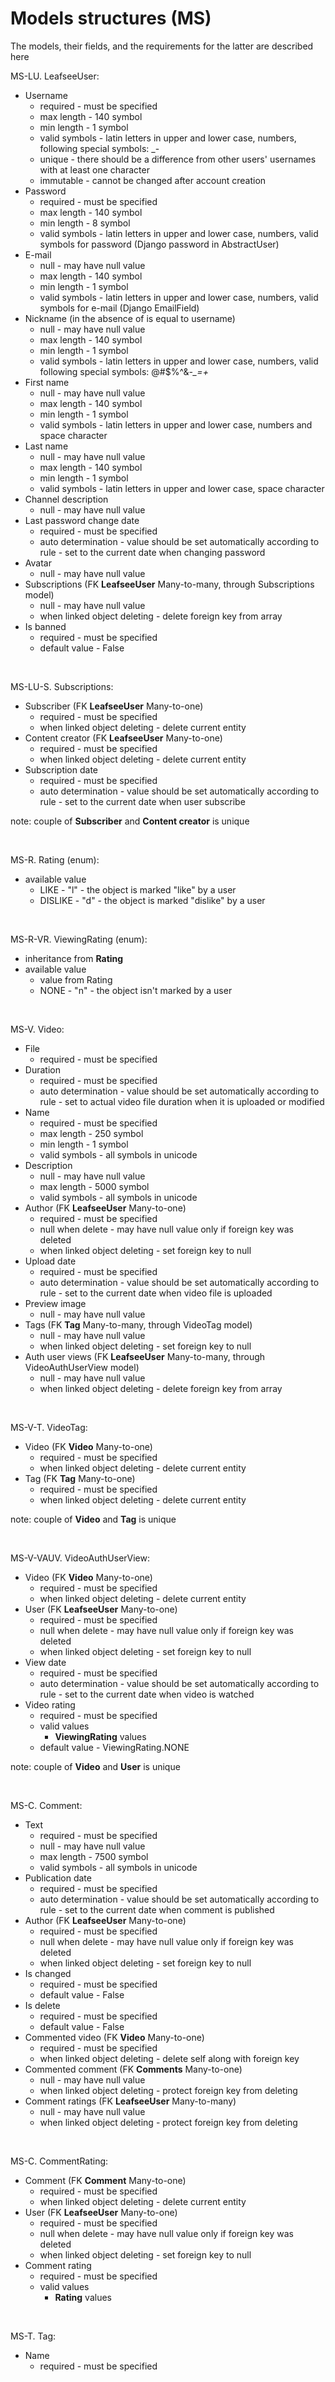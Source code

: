 # Models structures (MS)

The models, their fields, and the requirements for the latter are described here

MS-LU. LeafseeUser:

- Username
  - required - must be specified
  - max length - 140 symbol
  - min length - 1 symbol
  - valid symbols - latin letters in upper and lower case, numbers, following special symbols: \_-
  - unique - there should be a difference from other users' usernames with at least one character
  - immutable - cannot be changed after account creation
- Password
  - required - must be specified
  - max length - 140 symbol
  - min length - 8 symbol
  - valid symbols - latin letters in upper and lower case, numbers, valid symbols for password (Django password in AbstractUser)
- E-mail
  - null - may have null value
  - max length - 140 symbol
  - min length - 1 symbol
  - valid symbols - latin letters in upper and lower case, numbers, valid symbols for e-mail (Django EmailField)
- Nickname (in the absence of is equal to username)
  - null - may have null value
  - max length - 140 symbol
  - min length - 1 symbol
  - valid symbols - latin letters in upper and lower case, numbers, valid following special symbols: @#$%^&_-\_=+_
- First name
  - null - may have null value
  - max length - 140 symbol
  - min length - 1 symbol
  - valid symbols - latin letters in upper and lower case, numbers and space character
- Last name
  - null - may have null value
  - max length - 140 symbol
  - min length - 1 symbol
  - valid symbols - latin letters in upper and lower case, space character
- Channel description
  - null - may have null value
- Last password change date
  - required - must be specified
  - auto determination - value should be set automatically according to rule - set to the current date when changing password
- Avatar
  - null - may have null value
- Subscriptions (FK **LeafseeUser** Many-to-many, through Subscriptions model)
  - null - may have null value
  - when linked object deleting - delete foreign key from array
- Is banned
  - required - must be specified
  - default value - False

<br />

MS-LU-S. Subscriptions:

- Subscriber (FK **LeafseeUser** Many-to-one)
  - required - must be specified
  - when linked object deleting - delete current entity
- Content creator (FK **LeafseeUser** Many-to-one)
  - required - must be specified
  - when linked object deleting - delete current entity
- Subscription date
  - required - must be specified
  - auto determination - value should be set automatically according to rule - set to the current date when user subscribe

note: couple of **Subscriber** and **Content creator** is unique

<br />

MS-R. Rating (enum):
- available value
  - LIKE - "l" - the object is marked "like" by a user
  - DISLIKE - "d" - the object is marked "dislike" by a user

<br />

MS-R-VR. ViewingRating (enum):
- inheritance from **Rating**
- available value
  - value from Rating
  - NONE - "n" - the object isn't marked by a user

<br />

MS-V. Video:

- File
  - required - must be specified
- Duration
  - required - must be specified
  - auto determination - value should be set automatically according to rule - set to actual video file duration when it is uploaded or modified
- Name
  - required - must be specified
  - max length - 250 symbol
  - min length - 1 symbol
  - valid symbols - all symbols in unicode
- Description
  - null - may have null value
  - max length - 5000 symbol
  - valid symbols - all symbols in unicode
- Author (FK **LeafseeUser** Many-to-one)
  - required - must be specified
  - null when delete - may have null value only if foreign key was deleted
  - when linked object deleting - set foreign key to null
- Upload date
  - required - must be specified
  - auto determination - value should be set automatically according to rule - set to the current date when video file is uploaded
- Preview image
  - null - may have null value
- Tags (FK **Tag** Many-to-many, through VideoTag model)
  - null - may have null value
  - when linked object deleting - set foreign key to null
- Auth user views (FK **LeafseeUser** Many-to-many, through VideoAuthUserView model)
  - null - may have null value
  - when linked object deleting - delete foreign key from array

<br />

MS-V-T. VideoTag:
- Video (FK **Video** Many-to-one)
  - required - must be specified
  - when linked object deleting - delete current entity
- Tag (FK **Tag** Many-to-one)
  - required - must be specified
  - when linked object deleting - delete current entity

note: couple of **Video** and **Tag** is unique

<br />

MS-V-VAUV. VideoAuthUserView:

- Video (FK **Video** Many-to-one)
  - required - must be specified
  - when linked object deleting - delete current entity
- User (FK **LeafseeUser** Many-to-one)
  - required - must be specified
  - null when delete - may have null value only if foreign key was deleted
  - when linked object deleting - set foreign key to null
- View date
  - required - must be specified
  - auto determination - value should be set automatically according to rule - set to the current date when video is watched
- Video rating
  - required - must be specified
  - valid values
    - **ViewingRating** values
  - default value - ViewingRating.NONE

note: couple of **Video** and **User** is unique

<br />

MS-C. Comment:

- Text
  - required - must be specified
  - null - may have null value
  - max length - 7500 symbol
  - valid symbols - all symbols in unicode
- Publication date
  - required - must be specified
  - auto determination - value should be set automatically according to rule - set to the current date when comment is published
- Author (FK **LeafseeUser** Many-to-one)
  - required - must be specified
  - null when delete - may have null value only if foreign key was deleted
  - when linked object deleting - set foreign key to null
- Is changed
  - required - must be specified
  - default value - False
- Is delete
  - required - must be specified
  - default value - False
- Commented video (FK **Video** Many-to-one)
  - required - must be specified
  - when linked object deleting - delete self along with foreign key
- Commented comment (FK **Comments** Many-to-one)
  - null - may have null value
  - when linked object deleting - protect foreign key from deleting
- Comment ratings (FK **LeafseeUser** Many-to-many)
  - null - may have null value
  - when linked object deleting - protect foreign key from deleting

<br />

MS-C. CommentRating:

- Comment (FK **Comment** Many-to-one)
  - required - must be specified
  - when linked object deleting - delete current entity
- User (FK **LeafseeUser** Many-to-one)
  - required - must be specified
  - null when delete - may have null value only if foreign key was deleted
  - when linked object deleting - set foreign key to null
- Comment rating
  - required - must be specified
  - valid values
    - **Rating** values

<br />

MS-T. Tag:

- Name
  - required - must be specified
